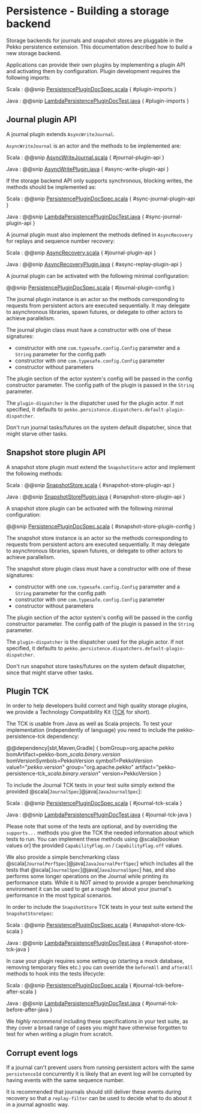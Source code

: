 # Persistence - Building a storage backend 

Storage backends for journals and snapshot stores are pluggable in the Pekko persistence extension.
This documentation described how to build a new storage backend.

Applications can provide their own plugins by implementing a plugin API and activating them by configuration.
Plugin development requires the following imports:

Scala
:  @@snip [PersistencePluginDocSpec.scala](/docs/src/test/scala/docs/persistence/PersistencePluginDocSpec.scala) { #plugin-imports }

Java
:  @@snip [LambdaPersistencePluginDocTest.java](/docs/src/test/java/jdocs/persistence/LambdaPersistencePluginDocTest.java) { #plugin-imports }

## Journal plugin API

A journal plugin extends `AsyncWriteJournal`.

`AsyncWriteJournal` is an actor and the methods to be implemented are:

Scala
:  @@snip [AsyncWriteJournal.scala](/persistence/src/main/scala/org/apache/pekko/persistence/journal/AsyncWriteJournal.scala) { #journal-plugin-api }

Java
:  @@snip [AsyncWritePlugin.java](/persistence/src/main/java/org/apache/pekko/persistence/journal/japi/AsyncWritePlugin.java) { #async-write-plugin-api }

If the storage backend API only supports synchronous, blocking writes, the methods should be implemented as:

Scala
:  @@snip [PersistencePluginDocSpec.scala](/docs/src/test/scala/docs/persistence/PersistencePluginDocSpec.scala) { #sync-journal-plugin-api }

Java
:  @@snip [LambdaPersistencePluginDocTest.java](/docs/src/test/java/jdocs/persistence/LambdaPersistencePluginDocTest.java) { #sync-journal-plugin-api }

A journal plugin must also implement the methods defined in `AsyncRecovery` for replays and sequence number recovery:

Scala
:  @@snip [AsyncRecovery.scala](/persistence/src/main/scala/org/apache/pekko/persistence/journal/AsyncRecovery.scala) { #journal-plugin-api }

Java
:  @@snip [AsyncRecoveryPlugin.java](/persistence/src/main/java/org/apache/pekko/persistence/journal/japi/AsyncRecoveryPlugin.java) { #async-replay-plugin-api }

A journal plugin can be activated with the following minimal configuration:

@@snip [PersistencePluginDocSpec.scala](/docs/src/test/scala/docs/persistence/PersistencePluginDocSpec.scala) { #journal-plugin-config }

The journal plugin instance is an actor so the methods corresponding to requests from persistent actors
are executed sequentially. It may delegate to asynchronous libraries, spawn futures, or delegate to other
actors to achieve parallelism.

The journal plugin class must have a constructor with one of these signatures:

 * constructor with one `com.typesafe.config.Config` parameter and a `String` parameter for the config path
 * constructor with one `com.typesafe.config.Config` parameter
 * constructor without parameters

The plugin section of the actor system's config will be passed in the config constructor parameter. The config path
of the plugin is passed in the `String` parameter.

The `plugin-dispatcher` is the dispatcher used for the plugin actor. If not specified, it defaults to
`pekko.persistence.dispatchers.default-plugin-dispatcher`.

Don't run journal tasks/futures on the system default dispatcher, since that might starve other tasks.

## Snapshot store plugin API

A snapshot store plugin must extend the `SnapshotStore` actor and implement the following methods:

Scala
:  @@snip [SnapshotStore.scala](/persistence/src/main/scala/org/apache/pekko/persistence/snapshot/SnapshotStore.scala) { #snapshot-store-plugin-api }

Java
:  @@snip [SnapshotStorePlugin.java](/persistence/src/main/java/org/apache/pekko/persistence/snapshot/japi/SnapshotStorePlugin.java) { #snapshot-store-plugin-api }

A snapshot store plugin can be activated with the following minimal configuration:

@@snip [PersistencePluginDocSpec.scala](/docs/src/test/scala/docs/persistence/PersistencePluginDocSpec.scala) { #snapshot-store-plugin-config }

The snapshot store instance is an actor so the methods corresponding to requests from persistent actors
are executed sequentially. It may delegate to asynchronous libraries, spawn futures, or delegate to other
actors to achieve parallelism.

The snapshot store plugin class must have a constructor with one of these signatures:

 * constructor with one `com.typesafe.config.Config` parameter and a `String` parameter for the config path
 * constructor with one `com.typesafe.config.Config` parameter
 * constructor without parameters

The plugin section of the actor system's config will be passed in the config constructor parameter. The config path
of the plugin is passed in the `String` parameter.

The `plugin-dispatcher` is the dispatcher used for the plugin actor. If not specified, it defaults to
`pekko.persistence.dispatchers.default-plugin-dispatcher`.

Don't run snapshot store tasks/futures on the system default dispatcher, since that might starve other tasks.

## Plugin TCK

In order to help developers build correct and high quality storage plugins, we provide a Technology Compatibility Kit ([TCK](https://en.wikipedia.org/wiki/Technology_Compatibility_Kit) for short).

The TCK is usable from Java as well as Scala projects. To test your implementation (independently of language) you need to include the pekko-persistence-tck dependency:

@@dependency[sbt,Maven,Gradle] {
  bomGroup=org.apache.pekko bomArtifact=pekko-bom_$scala.binary.version$ bomVersionSymbols=PekkoVersion
  symbol1=PekkoVersion
  value1="$pekko.version$"
  group="org.apache.pekko"
  artifact="pekko-persistence-tck_$scala.binary.version$"
  version=PekkoVersion
}

To include the Journal TCK tests in your test suite simply extend the provided @scala[`JournalSpec`]@java[`JavaJournalSpec`]:

Scala
:  @@snip [PersistencePluginDocSpec.scala](/docs/src/test/scala/docs/persistence/PersistencePluginDocSpec.scala) { #journal-tck-scala }

Java
:  @@snip [LambdaPersistencePluginDocTest.java](/docs/src/test/java/jdocs/persistence/LambdaPersistencePluginDocTest.java) { #journal-tck-java }

Please note that some of the tests are optional, and by overriding the `supports...` methods you give the
TCK the needed information about which tests to run. You can implement these methods using @scala[boolean values or] the
provided `CapabilityFlag.on` / `CapabilityFlag.off` values.

We also provide a simple benchmarking class @scala[`JournalPerfSpec`]@java[`JavaJournalPerfSpec`] which includes all the tests that @scala[`JournalSpec`]@java[`JavaJournalSpec`]
has, and also performs some longer operations on the Journal while printing its performance stats. While it is NOT aimed
to provide a proper benchmarking environment it can be used to get a rough feel about your journal's performance in the most
typical scenarios.

In order to include the `SnapshotStore` TCK tests in your test suite extend the `SnapshotStoreSpec`:

Scala
:  @@snip [PersistencePluginDocSpec.scala](/docs/src/test/scala/docs/persistence/PersistencePluginDocSpec.scala) { #snapshot-store-tck-scala }

Java
:  @@snip [LambdaPersistencePluginDocTest.java](/docs/src/test/java/jdocs/persistence/LambdaPersistencePluginDocTest.java) { #snapshot-store-tck-java }

In case your plugin requires some setting up (starting a mock database, removing temporary files etc.) you can override the
`beforeAll` and `afterAll` methods to hook into the tests lifecycle:

Scala
:  @@snip [PersistencePluginDocSpec.scala](/docs/src/test/scala/docs/persistence/PersistencePluginDocSpec.scala) { #journal-tck-before-after-scala }

Java
:  @@snip [LambdaPersistencePluginDocTest.java](/docs/src/test/java/jdocs/persistence/LambdaPersistencePluginDocTest.java) { #journal-tck-before-after-java }

We *highly recommend* including these specifications in your test suite, as they cover a broad range of cases you
might have otherwise forgotten to test for when writing a plugin from scratch.

## Corrupt event logs

If a journal can't prevent users from running persistent actors with the same `persistenceId` concurrently it is likely that an event log
will be corrupted by having events with the same sequence number.

It is recommended that journals should still deliver these events during recovery so that a `replay-filter` can be used to decide what to do about it
in a journal agnostic way.



